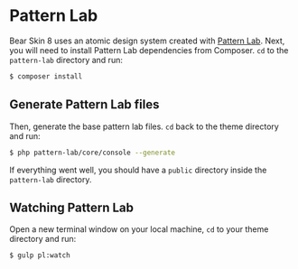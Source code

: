 # Pattern Lab

Bear Skin 8 uses an atomic design system created with [Pattern Lab](http://patternlab.io/docs/). Next, you will need to install Pattern Lab dependencies from Composer. `cd` to the `pattern-lab` directory and run:
```sh
$ composer install
```

## Generate Pattern Lab files

Then, generate the base pattern lab files. `cd` back to the theme directory and run:
```sh
$ php pattern-lab/core/console --generate
```

If everything went well, you should have a `public` directory inside the `pattern-lab` directory.

## Watching Pattern Lab

Open a new terminal window on your local machine, `cd` to your theme directory and run:
```sh
$ gulp pl:watch
```
